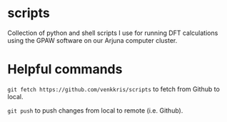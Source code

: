 # scripts
Collection of python and shell scripts I use for running DFT calculations using the GPAW software on our Arjuna computer cluster.

# Helpful commands
`git fetch https://github.com/venkkris/scripts` to fetch from Github to local.

`git push` to push changes from local to remote (i.e. Github).
